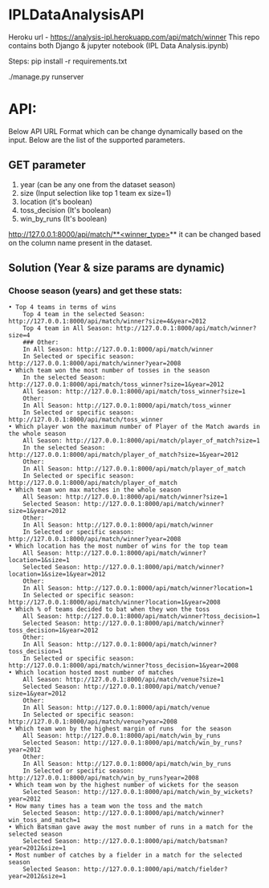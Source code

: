# IPLDataAnalysisAPI
Heroku url - https://analysis-ipl.herokuapp.com/api/match/winner
This repo contains both Django & jupyter notebook (IPL Data Analysis.ipynb)

Steps:
pip install -r requirements.txt

./manage.py runserver 

# API:

Below API URL Format which can be change dynamically based on the input.
Below are the list of the supported parameters.

## GET parameter
1. year (can be any one from the dataset season)
2. size (Input selection like top 1 team ex size=1)
3. location (it's boolean)
4. toss_decision (It's boolean)
5. win_by_runs (It's boolean)


http://127.0.0.1:8000/api/match/**<winner_type>** it can be changed based on the column name present in the dataset.

## Solution (Year & size params are dynamic)

### Choose season (years) and get these stats:
    • Top 4 teams in terms of wins
        Top 4 team in the selected Season: http://127.0.0.1:8000/api/match/winner?size=4&year=2012
        Top 4 team in All Season: http://127.0.0.1:8000/api/match/winner?size=4
        ### Other:
        In All Season: http://127.0.0.1:8000/api/match/winner
        In Selected or specific season: http://127.0.0.1:8000/api/match/winner?year=2008
    • Which team won the most number of tosses in the season
        In the selected Season: http://127.0.0.1:8000/api/match/toss_winner?size=1&year=2012
        All Season: http://127.0.0.1:8000/api/match/toss_winner?size=1
        Other:
        In All Season: http://127.0.0.1:8000/api/match/toss_winner
        In Selected or specific season: http://127.0.0.1:8000/api/match/toss_winner
    • Which player won the maximum number of Player of the Match awards in the whole season
        All Season: http://127.0.0.1:8000/api/match/player_of_match?size=1
        In the selected Season: http://127.0.0.1:8000/api/match/player_of_match?size=1&year=2012
        Other:
        In All Season: http://127.0.0.1:8000/api/match/player_of_match
        In Selected or specific season: http://127.0.0.1:8000/api/match/player_of_match
    • Which team won max matches in the whole season
        All Season: http://127.0.0.1:8000/api/match/winner?size=1
        Selected Season: http://127.0.0.1:8000/api/match/winner?size=1&year=2012
        Other:
        In All Season: http://127.0.0.1:8000/api/match/winner
        In Selected or specific season: http://127.0.0.1:8000/api/match/winner?year=2008
    • Which location has the most number of wins for the top team
        All Season: http://127.0.0.1:8000/api/match/winner?location=1&size=1
        Selected Season: http://127.0.0.1:8000/api/match/winner?location=1&size=1&year=2012
        Other:
        In All Season: http://127.0.0.1:8000/api/match/winner?location=1
        In Selected or specific season: http://127.0.0.1:8000/api/match/winner?location=1&year=2008
    • Which % of teams decided to bat when they won the toss
        All Season: http://127.0.0.1:8000/api/match/winner?toss_decision=1
        Selected Season: http://127.0.0.1:8000/api/match/winner?toss_decision=1&year=2012
        Other:
        In All Season: http://127.0.0.1:8000/api/match/winner?toss_decision=1
        In Selected or specific season: http://127.0.0.1:8000/api/match/winner?toss_decision=1&year=2008
    • Which location hosted most number of matches 
        All Season: http://127.0.0.1:8000/api/match/venue?size=1
        Selected Season: http://127.0.0.1:8000/api/match/venue?size=1&year=2012
        Other:
        In All Season: http://127.0.0.1:8000/api/match/venue
        In Selected or specific season: http://127.0.0.1:8000/api/match/venue?year=2008
    • Which team won by the highest margin of runs  for the season
        All Season: http://127.0.0.1:8000/api/match/win_by_runs
        Selected Season: http://127.0.0.1:8000/api/match/win_by_runs?year=2012
        Other:
        In All Season: http://127.0.0.1:8000/api/match/win_by_runs
        In Selected or specific season: http://127.0.0.1:8000/api/match/win_by_runs?year=2008
    • Which team won by the highest number of wickets for the season
        Selected Season: http://127.0.0.1:8000/api/match/win_by_wickets?year=2012
    • How many times has a team won the toss and the match
        Selected Season: http://127.0.0.1:8000/api/match/winner?win_toss_and_match=1
    • Which Batsman gave away the most number of runs in a match for the selected season
        Selected Season: http://127.0.0.1:8000/api/match/batsman?year=2012&size=1
    • Most number of catches by a fielder in a match for the selected season
        Selected Season: http://127.0.0.1:8000/api/match/fielder?year=2012&size=1    
